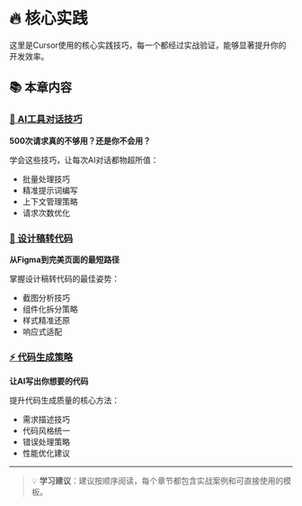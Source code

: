 # 🔥 核心实践

这里是Cursor使用的核心实践技巧，每一个都经过实战验证，能够显著提升你的开发效率。

## 📚 本章内容

### [🚀 AI工具对话技巧](./ai-requests.md)
**500次请求真的不够用？还是你不会用？**

学会这些技巧，让每次AI对话都物超所值：
- 批量处理技巧
- 精准提示词编写
- 上下文管理策略
- 请求次数优化

### [🎨 设计稿转代码](./design-to-code.md)
**从Figma到完美页面的最短路径**

掌握设计稿转代码的最佳姿势：
- 截图分析技巧
- 组件化拆分策略
- 样式精准还原
- 响应式适配

### [⚡ 代码生成策略](./code-generation.md)
**让AI写出你想要的代码**

提升代码生成质量的核心方法：
- 需求描述技巧
- 代码风格统一
- 错误处理策略
- 性能优化建议

---

> 💡 **学习建议**：建议按顺序阅读，每个章节都包含实战案例和可直接使用的模板。 